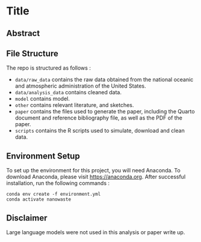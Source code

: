 # Title

## Abstract

## File Structure

The repo is structured as follows :

-   `data/raw_data` contains the raw data obtained from the national oceanic and atmospheric administration of the United States. 
-   `data/analysis_data` contains cleaned data.
-   `model` contains model. 
-   `other` contains relevant literature, and sketches.
-   `paper` contains the files used to generate the paper, including the Quarto document and reference bibliography file, as well as the PDF of the paper. 
-   `scripts` contains the R scripts used to simulate, download and clean data.

## Environment Setup
To set up the environment for this project, you will need Anaconda.
To download Anaconda, please visit https://anaconda.org.
After successful installation, run the following commands :
```
conda env create -f environment.yml
conda activate nanowaste
```
## Disclaimer

Large language models were not used in this analysis or paper write up. 
